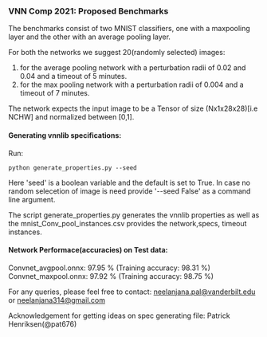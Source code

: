 ### VNN Comp 2021: Proposed Benchmarks

The benchmarks consist of two MNIST classifiers, one with a maxpooling layer and the other with an average pooling layer. 

For both the networks we suggest 20(randomly selected) images:
  1. for the average pooling network with a perturbation radii of 0.02 and 0.04 and a timeout of 5 minutes.
  2. for the max pooling network with a perturbation radii of 0.004 and a timeout of 7 minutes.

The network expects the input image to be a Tensor of size (Nx1x28x28)[i.e NCHW] and normalized between [0,1].

#### Generating vnnlib specifications:

Run: 
```
python generate_properties.py --seed
```
Here 'seed' is a boolean variable and the default is set to True. In case no random selecetion of image is need provide 
'--seed False' as a command line argument.

The script generate_properties.py generates the vnnlib properties as well as the 
mnist_Conv_pool_instances.csv provides the network,specs, timeout instances. 

#### Network Performace(accuracies) on Test data:

Convnet_avgpool.onnx:  97.95 %  (Training accuracy: 98.31 %)
Convnet_maxpool.onnx:  97.92 %  (Training accuracy: 98.75 %)

For any queries, please feel free to contact: neelanjana.pal@vanderbilt.edu
                                          or  neelanjana314@gmail.com 

Acknowledgement for getting ideas on spec generating file: Patrick Henriksen(@pat676)

